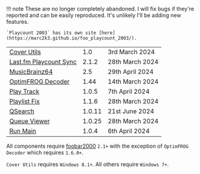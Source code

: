 !!! note
	These are no longer completely abandoned. I will fix bugs if they're reported
	and can be easily reproduced. It's unlikely I'll be adding new features.

	`Playcount 2003` has its own site [here](https://marc2k3.github.io/foo_playcount_2003/).

||||
|:---|:---|:---|
|[Cover Utils](component/cover-utils.md)|1.0|3rd March 2024|
|[Last.fm Playcount Sync](component/lastfm-playcount-sync.md)|2.1.2|28th March 2024|
|[MusicBrainz64](component/musicbrainz64.md)|2.5|29th April 2024|
|[OptimFROG Decoder](https://github.com/marc2k3/foo_input_ofr/releases)|1.44|14th March 2024|
|[Play Track](component/play-track.md)|1.0.5|7th April 2024|
|[Playlist Fix](component/playlist-fix.md)|1.1.6|28th March 2024|
|[QSearch](component/qsearch.md)|1.0.11|21st June 2024|
|[Queue Viewer](component/queue-viewer.md)|1.0.25|28th March 2024|
|[Run Main](component/run-main.md)|1.0.4|6th April 2024|

All components require [foobar2000](https://www.foobar2000.org) `2.1+` with the exception
of `OptimFROG Decoder` which requires `1.6.0+`.

`Cover Utils` requires `Windows 8.1+`. All others require `Windows 7+`.
